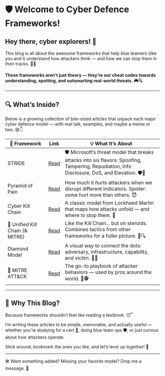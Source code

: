 # 🛡️ Welcome to Cyber Defence Frameworks!

## Hey there, cyber explorers! 👋  
This blog is all about the awesome frameworks that help blue teamers (like you and I) understand how attackers think — and how we can stop them in their tracks. 🚫🎯

#### These frameworks aren't just theory — they're our cheat codes towards understanding, spotting, and outsmarting real-world threats. 🎮🔍
---

## 🔍 What’s Inside?

Below is a growing collection of bite-sized articles that unpack each major cyber defence model — with real talk, examples, and maybe a meme or two. 😄👇

| 🧩 Framework |  Link | 💡 What It’s About |
|--------------|---------|---------------------|
| STRIDE | [Read](https://github.com/Dee-Techie/Cybersecurity-Portfolio/blob/main/Write-Ups/STRIDE.md) | 🛡️ Microsoft’s threat model that breaks attacks into six flavors: Spoofing, Tampering, Repudiation, Info Disclosure, DoS, and Elevation. 🛡️🚨 |
| Pyramid of Pain | [Read](https://github.com/Dee-Techie/Cybersecurity-Portfolio/blob/main/Write-Ups/Pyramid-of-Pain.md) | How much it *hurts* attackers when we disrupt different indicators. Spoiler: some hurt more than others. 😈 |
| Cyber Kill Chain | [Read](https://github.com/Dee-Techie/Cybersecurity-Portfolio/blob/main/Write-Ups/Cyber-Kill-Chain.md) | A classic model from Lockheed Martin that maps how attacks unfold — and where to stop them. 🎯 |
| 🦀 Unified Kill Chain (& MITRE) | [Read](https://github.com/Dee-Techie/Cybersecurity-Portfolio/blob/main/Write-Ups/Unified-Kill-Chain.md) | Like the Kill Chain... but on steroids. Combines tactics from other frameworks for a fuller picture. 🔗🔍 |
| Diamond Model | [Read](https://github.com/Dee-Techie/Cybersecurity-Portfolio/blob/main/Write-Ups/Diamond-Model.md) | A visual way to connect the dots: adversary, infrastructure, capability, and victim. 💎✨ |
| 🦀 MITRE ATT&CK | [Read](https://github.com/Dee-Techie/Cybersecurity-Portfolio/blob/main/Write-Ups/MITRE.md) | The go-to playbook of attacker behaviors — used by pros around the world. 🧰🕵️ |

---

## 💬 Why This Blog?

Because frameworks shouldn’t feel like reading a textbook. 😴  

I’m writing these articles to be simple, memorable, and actually useful — whether you're studying for a cert 🧾, doing blue team ops 🛡️, or just curious about how attackers operate.  

Stick around, bookmark the ones you like, and let’s level up together! 🙌

---

🛠️ Want something added? Missing your favorite model? Drop me a message. 💌
